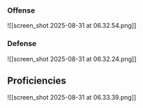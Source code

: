 ### Offense
![[screen_shot 2025-08-31 at 06.32.54.png]]
### Defense
![[screen_shot 2025-08-31 at 06.32.24.png]]
## Proficiencies
![[screen_shot 2025-08-31 at 06.33.39.png]]